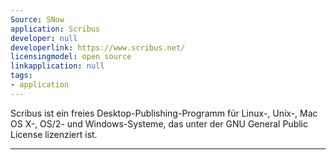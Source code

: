 ```yaml
---
Source: SNow
application: Scribus
developer: null
developerlink: https://www.scribus.net/
licensingmodel: open source
linkapplication: null
tags:
- application
---
```

Scribus ist ein freies Desktop-Publishing-Programm für Linux-, Unix-, Mac OS X-, OS/2- und Windows-Systeme, das unter der GNU General Public License lizenziert ist.

---
